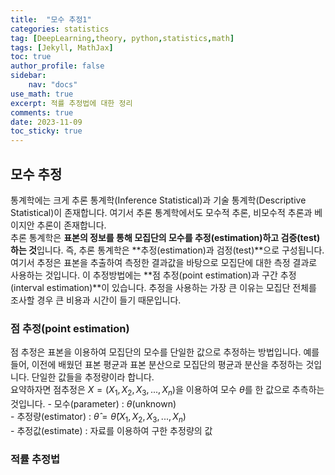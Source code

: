 ```yaml
---
title:  "모수 추정1"
categories: statistics
tag: [DeepLearning,theory, python,statistics,math]
tags: [Jekyll, MathJax]
toc: true
author_profile: false
sidebar:
    nav: "docs"
use_math: true
excerpt: 적률 추정법에 대한 정리
comments: true
date: 2023-11-09
toc_sticky: true
---
```


## 모수 추정
통계학에는 크게 추론 통계학(Inference Statistical)과 기술 통계학(Descriptive Statistical)이 존재합니다. 여기서 추론 통계학에서도 모수적 추론, 비모수적 추론과 베이지안 추론이 존재합니다.   
추론 통계학은 **표본의 정보를 통해 모집단의 모수를 추정(estimation)하고 검증(test)하는 것**입니다. 즉, 추론 통계학은 **추정(estimation)과 검정(test)**으로 구성됩니다. 여기서 추정은 표본을 추출하여 측정한 결과값을 바탕으로 모집단에 대한 측정 결과로 사용하는 것입니다. 이 추정방법에는 **점 추정(point estimation)과 구간 추정(interval estimation)**이 있습니다. 추정을 사용하는 가장 큰 이유는 모집단 전체를 조사할 경우 큰 비용과 시간이 들기 때문입니다.   

### 점 추정(point estimation)
점 추정은 표본을 이용하여 모집단의 모수를 단일한 값으로 추정하는 방법입니다. 예를 들어, 이전에 배웠던 표본 평균과 표본 분산으로 모집단의 평균과 분산을 추정하는 것입니다. 단일한 값들을 추정량이라 합니다.     
요약하자면 점추정은 $X= (X_1, X_2, X_3, ..., X_n)$을 이용하여 모수 $\theta$를 한 값으로 추측하는 것입니다. 
\- 모수(parameter) : $\theta$(unknown)   
\- 추정량(estimator) : $\hat{\theta} = \hat{\theta}(X_1, X_2, X_3, ... , X_n)$   
\- 추정값(estimate) : 자료를 이용하여 구한 추정량의 값

### 적률 추정법